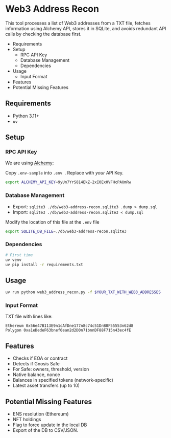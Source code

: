 # Web3 Address Recon

This tool processes a list of Web3 addresses from a TXT file, fetches information using Alchemy API, stores it in SQLite, and avoids redundant API calls by checking the database first.

<!-- MarkdownTOC -->

- Requirements
- Setup
    - RPC API Key
    - Database Management
    - Dependencies
- Usage
    - Input Format
- Features
- Potential Missing Features

<!-- /MarkdownTOC -->

## Requirements

- Python 3.11+
- `uv`

## Setup

### RPC API Key

We are using [Alchemy](http://alchemy.com/):

Copy `.env-sample` into `.env `. Replace with _your_ API Key.

```bash
export ALCHEMY_API_KEY=9yUn7YrS814EkZ-2xI0Ex0VFHcPAUmRw
```

### Database Management

- Export: `sqlite3 ./db/web3-address-recon.sqlite3 .dump > dump.sql`
- Import: `sqlite3 ./db/web3-address-recon.sqlite3 < dump.sql`

Modify the location of this file at the `.env` file

```bash
export SQLITE_DB_FILE=./db/web3-address-recon.sqlite3
```

### Dependencies

```bash
# First time
uv venv
uv pip install -r requirements.txt
```

## Usage

```bash
uv run python web3_address_recon.py -f $YOUR_TXT_WITH_WEB3_ADDRESSES
```

### Input Format

TXT file with lines like:

```
Ethereum 0x56e47B113E9n1cAfDne177n8c74c51DnB0F55553n62d8
Polygon 0xa1eDedeF63bnef0ean2d2D0n71bnnDF88F715n43ec4fE
```

## Features

- Checks if EOA or contract
- Detects if Gnosis Safe
- For Safe: owners, threshold, version
- Native balance, nonce
- Balances in specified tokens (network-specific)
- Latest asset transfers (up to 10)

## Potential Missing Features

- ENS resolution (Ethereum)
- NFT holdings
- Flag to force update in the local DB
- Export of the DB to CSV/JSON.
